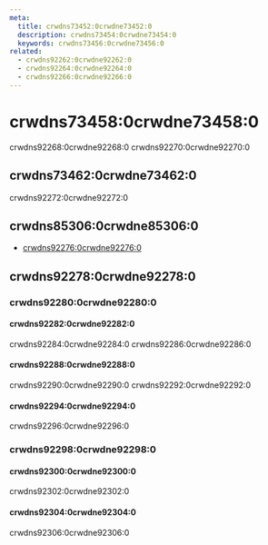 ```yaml
---
meta:
  title: crwdns73452:0crwdne73452:0
  description: crwdns73454:0crwdne73454:0
  keywords: crwdns73456:0crwdne73456:0
related:
  - crwdns92262:0crwdne92262:0
  - crwdns92264:0crwdne92264:0
  - crwdns92266:0crwdne92266:0
---
```


# crwdns73458:0crwdne73458:0

crwdns92268:0crwdne92268:0 crwdns92270:0crwdne92270:0

<entry-ad />

## crwdns73462:0crwdne73462:0

crwdns92272:0crwdne92272:0

<usage name="v-bottom-sheet" />

## crwdns85306:0crwdne85306:0

- [crwdns92276:0crwdne92276:0](crwdns92274:0crwdne92274:0)

## crwdns92278:0crwdne92278:0

### crwdns92280:0crwdne92280:0

#### crwdns92282:0crwdne92282:0

crwdns92284:0crwdne92284:0 crwdns92286:0crwdne92286:0

<example file="v-bottom-sheet/prop-inset" />

#### crwdns92288:0crwdne92288:0

crwdns92290:0crwdne92290:0 crwdns92292:0crwdne92292:0

<example file="v-bottom-sheet/prop-model" />

#### crwdns92294:0crwdne92294:0

crwdns92296:0crwdne92296:0

<example file="v-bottom-sheet/prop-persistent" />

### crwdns92298:0crwdne92298:0

#### crwdns92300:0crwdne92300:0

crwdns92302:0crwdne92302:0

<example file="v-bottom-sheet/misc-player" />

#### crwdns92304:0crwdne92304:0

crwdns92306:0crwdne92306:0

<example file="v-bottom-sheet/misc-open-in-list" />

<backmatter />
